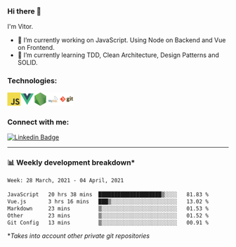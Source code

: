 ### Hi there 👋

I'm Vitor.

- 🔭 I’m currently working on JavaScript. Using Node on Backend and Vue on Frontend.
- 🌱 I’m currently learning TDD, Clean Architecture, Design Patterns and SOLID.

### Technologies:
<img align="left" alt="Javascript" width="30px" src="https://raw.githubusercontent.com/github/explore/80688e429a7d4ef2fca1e82350fe8e3517d3494d/topics/javascript/javascript.png"/>
<img align="left" alt="VueJs" width="30px" src="https://raw.githubusercontent.com/github/explore/80688e429a7d4ef2fca1e82350fe8e3517d3494d/topics/vue/vue.png"/>
<img align="left" alt="Nodejs" width="30px" src="https://raw.githubusercontent.com/github/explore/80688e429a7d4ef2fca1e82350fe8e3517d3494d/topics/nodejs/nodejs.png" />
<img align="left" alt="Mysql" width="30px" src="https://raw.githubusercontent.com/github/explore/80688e429a7d4ef2fca1e82350fe8e3517d3494d/topics/mysql/mysql.png"/>
<img align="left" alt="Git" width="30px" src="https://raw.githubusercontent.com/github/explore/80688e429a7d4ef2fca1e82350fe8e3517d3494d/topics/git/git.png"/> 

<br /> <br />
### Connect with me:
[![Linkedin Badge](https://img.shields.io/badge/-LinkedIn-blue?style=flat-square&logo=Linkedin&logoColor=white&link=https://www.linkedin.com/in/felipefialho)](https://www.linkedin.com/in/vitorlc)

---

<!-- <p align="center"> <img src="https://komarev.com/ghpvc/?username=vitorlc&label=👀" alt="eitchtee" /> </p> -->
### :bar_chart: Weekly development breakdown*
<!--START_SECTION:waka-->
```text
Week: 28 March, 2021 - 04 April, 2021

JavaScript   20 hrs 38 mins  ████████████████████▒░░░░   81.83 % 
Vue.js       3 hrs 16 mins   ███▒░░░░░░░░░░░░░░░░░░░░░   13.02 % 
Markdown     23 mins         ▒░░░░░░░░░░░░░░░░░░░░░░░░   01.53 % 
Other        23 mins         ▒░░░░░░░░░░░░░░░░░░░░░░░░   01.52 % 
Git Config   13 mins         ▒░░░░░░░░░░░░░░░░░░░░░░░░   00.91 % 
```
<!--END_SECTION:waka-->

**Takes into account other private git repositories*
